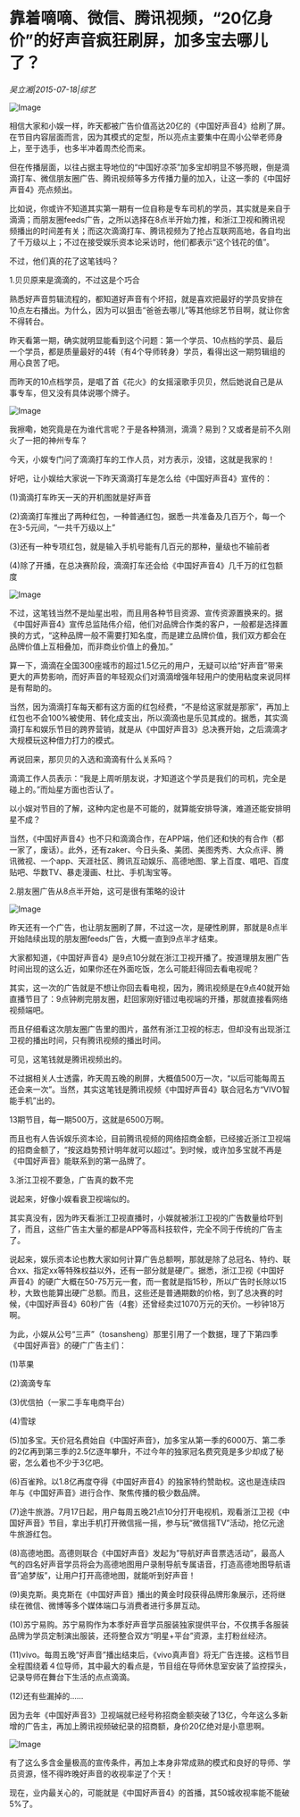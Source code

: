 # 靠着嘀嘀、微信、腾讯视频，“20亿身价”的好声音疯狂刷屏，加多宝去哪儿了？

*吴立湘|2015-07-18|综艺*

![Image](http://si1.go2yd.com/get-image/0HsOvmroF5E)

相信大家和小娱一样，昨天都被广告价值高达20亿的《中国好声音4》给刷了屏。在节目内容层面而言，因为其模式的定型，所以亮点主要集中在周小公举老师身上，至于选手，也多半冲着周杰伦而来。

但在传播层面，以往占据主导地位的“中国好凉茶”加多宝却明显不够亮眼，倒是滴滴打车、微信朋友圈广告、腾讯视频等多方传播力量的加入，让这一季的《中国好声音4》亮点频出。

比如说，你或许不知道其实第一期有一位自称是专车司机的学员，其实就是来自于滴滴；而朋友圈feeds广告，之所以选择在8点半开始力推，和浙江卫视和腾讯视频播出的时间差有关；而这次滴滴打车、腾讯视频为了抢占互联网高地，各自均出了千万级以上；不过在接受娱乐资本论采访时，他们都表示“这个钱花的值”。

不过，他们真的花了这笔钱吗？

1.贝贝原来是滴滴的，不过这是个巧合

熟悉好声音剪辑流程的，都知道好声音有个坏招，就是喜欢把最好的学员安排在10点左右播出。为什么，因为可以狙击“爸爸去哪儿”等其他综艺节目啊，就让你舍不得转台。

昨天看第一期，确实就明显能看到这个问题：第一个学员、10点档的学员、最后一个学员，都是质量最好的4转（有4个导师转身）学员，看得出这一期剪辑组的用心良苦了吧。

而昨天的10点档学员，是唱了首《花火》的女摇滚歌手贝贝，然后她说自己是从事专车，但又没有具体说哪个牌子。

![Image](http://si1.go2yd.com/get-image/0HsOvtfZRhI)

我擦嘞，她究竟是在为谁代言呢？于是各种猜测，滴滴？易到？又或者是前不久刚火了一把的神州专车？

今天，小娱专门问了滴滴打车的工作人员，对方表示，没错，这就是我家的！

好吧，让小娱给大家说一下昨天滴滴打车是怎么给《中国好声音4》宣传的：

(1)滴滴打车昨天一天的开机图就是好声音

(2)滴滴打车推出了两种红包，一种普通红包，据悉一共准备及几百万个，每一个在3-5元间，“一共千万级以上”

(3)还有一种专项红包，就是输入手机号能有几百元的那种，量级也不输前者

(4)除了开播，在总决赛阶段，滴滴打车还会给《中国好声音4》几千万的红包额度

![Image](http://si1.go2yd.com/get-image/0HsOvqpIEcq)

不过，这笔钱当然不是灿星出啦，而且用各种节目资源、宣传资源置换来的。据《中国好声音4》宣传总监陆伟介绍，他们对品牌合作类的客户，一般都是选择置换的方式，“这种品牌一般不需要打知名度，而是建立品牌价值，我们双方都会在品牌价值上互相叠加，而非商业价值上的叠加。”

算一下，滴滴在全国300座城市的超过1.5亿元的用户，无疑可以给“好声音”带来更大的声势影响，而好声音的年轻观众们对滴滴增强年轻用户的使用粘度来说同样是有帮助的。

当然，因为滴滴打车每天都有这方面的红包经费，“不是给这家就是那家”，再加上红包也不会100%被使用、转化成支出，所以滴滴也是乐见其成的。据悉，其实滴滴打车和娱乐节目的跨界营销，就是从《中国好声音3》总决赛开始，之后滴滴才大规模玩这种借力打力的模式。

再说回来，那贝贝的入选和滴滴有什么关系吗？

滴滴工作人员表示：“我是上周听朋友说，才知道这个学员是我们的司机，完全是碰上的。”而灿星方面也否认了。

以小娱对节目的了解，这种内定也是不可能的，就算能安排导演，难道还能安排明星不成？

当然，《中国好声音4》也不只和滴滴合作，在APP端，他们还和快的有合作（都一家了，废话）。此外，还有zaker、今日头条、美团、美图秀秀、大众点评、腾讯微视、一个app、天涯社区、腾讯互动娱乐、高德地图、掌上百度、唱吧、百度贴吧、华数TV、暴走漫画、杜比、手机淘宝等。

2.朋友圈广告从8点半开始，这可是很有策略的设计

![Image](http://si1.go2yd.com/get-image/0HsOvq9ISie)

昨天还有一个广告，也让朋友圈刷了屏，不过这一次，是硬性刷屏，那就是8点半开始陆续出现的朋友圈feeds广告，大概一直到9点半才结束。

大家都知道，《中国好声音4》是9点10分就在浙江卫视开播了。按道理朋友圈广告时间出现的这么近，如果你还在外面吃饭，怎么可能赶得回去看电视呢？

其实，这一次的广告就是不想让你回去看电视，因为，腾讯视频是在9点40就开始直播节目了：9点钟刷完朋友圈，赶回家刚好错过电视端的开播，那就直接看网络视频端吧。

而且仔细看这次朋友圈广告里的图片，虽然有浙江卫视的标志，但却没有出现浙江卫视的播出时间，只有腾讯视频的播出时间。

可见，这笔钱就是腾讯视频出的。

不过据相关人士透露，昨天周五晚的刷屏，大概值500万一次，“以后可能每周五还会来一次”。当然，其实这笔钱是腾讯视频《中国好声音4》联合冠名方“VIVO智能手机”出的。

13期节目，每一期500万，这就是6500万啊。

而且也有人告诉娱乐资本论，目前腾讯视频的网络招商金额，已经接近浙江卫视端的招商金额了，“按这趋势预计明年就可以超过”。到时候，或许加多宝就不再是《中国好声音》能联系到的第一品牌了。

3.浙江卫视不要急，广告真的数不完

说起来，好像小娱看衰卫视端似的。

其实真没有，因为昨天看浙江卫视直播时，小娱就被浙江卫视的广告数量给吓到了，而且，这些广告主大量的都是APP等高科技软件，完全不同于传统的广告主了。

说起来，娱乐资本论也教大家如何计算广告总额啊，那就是除了总冠名、特约、联合xx、指定xx等特殊权益以外，还有一部分就是硬广。据悉，浙江卫视《中国好声音4》的硬广大概在50-75万元一套，而一套就是指15秒，所以广告时长除以15秒，大致也能算出硬广总额。而且，这些还是普通期数的价格，到了总决赛的时候，《中国好声音4》60秒广告（4套）还曾经卖过1070万元的天价。一秒钟18万啊。

为此，小娱从公号“三声”（tosansheng）那里引用了一个数据，理了下第四季《中国好声音》的硬广广告主们：

(1)苹果

(2)滴滴专车

(3)优信拍（一家二手车电商平台）

(4)雪球

(5)加多宝。天价冠名费始自《中国好声音》，加多宝从第一季的6000万、第二季的2亿再到第三季的2.5亿逐年攀升，不过今年的独家冠名费究竟是多少却成了秘密，怎么着也不少于3亿吧。

(6)百雀羚。以1.8亿再度夺得《中国好声音4》的独家特约赞助权。这也是连续四年与《中国好声音》进行合作、聚焦传播的极少数品牌。

(7)途牛旅游。7月17日起，用户每周五晚21点10分打开电视机，观看浙江卫视《中国好声音》节目，拿出手机打开微信摇一摇，参与玩“微信摇TV”活动，抢亿元途牛旅游红包。

(8)高德地图。高德则联合《中国好声音》发起为”导航好声音票选活动”，最高人气的四名好声音学员将会为高德地图用户录制导航专属语音，打造高德地图导航语音”追梦版”，让用户打开高德地图，就能听到好声音！

(9)奥克斯。奥克斯在《中国好声音》播出的黄金时段获得品牌形象展示，还将继续在微信、微博等多个媒体端口与消费者进行多屏互动。

(10)苏宁易购。苏宁易购作为本季好声音学员服装独家提供平台，不仅携手各服装品牌为学员定制演出服装，还将整合双方“明星+平台”资源，主打粉丝经济。

(11)vivo。每周五晚“好声音”播出结束后，《vivo真声音》将无广告连接。这档节目全程围绕着４位导师，其中最大的看点是，节目组在导师休息室安装了监控探头，记录导师在舞台下生活的点点滴滴。

(12)还有些漏掉的......

因为去年《中国好声音3》卫视端就已经号称招商金额突破了13亿，今年这么多新增的广告主，再加上腾讯视频破纪录的招商额，身价20亿绝对是小意思啊。

![Image](http://si1.go2yd.com/get-image/0HsOvsSDhJY)

有了这么多含金量极高的宣传条件，再加上本身非常成熟的模式和良好的导师、学员资源，怪不得昨晚好声音的收视率逆了个天！

现在，业内最关心的，可能就是《中国好声音4》的首播，其50城收视率能不能破5%了。

